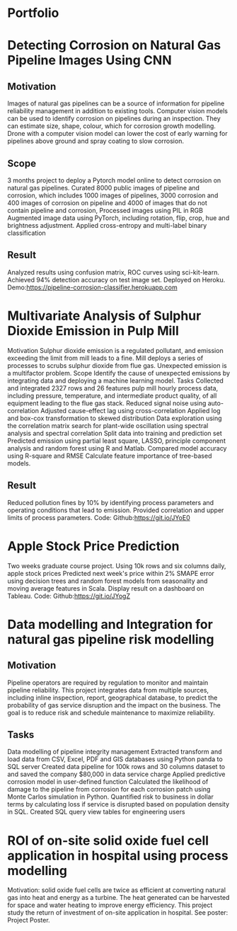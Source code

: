 # Portfolio
# Detecting Corrosion on Natural Gas Pipeline Images Using CNN
## Motivation
Images of natural gas pipelines can be a source of information for pipeline reliability management in addition to existing tools. Computer vision models can be used to identify corrosion on pipelines during an inspection. They can estimate size, shape, colour, which for corrosion growth modelling. Drone with a computer vision model can lower the cost of early warning for pipelines above ground and spray coating to slow corrosion.
## Scope
3 months project to deploy a Pytorch model online to detect corrosion on natural gas pipelines.
Curated 8000 public images of pipeline and corrosion, which includes 1000 images of pipelines, 3000 corrosion and 400 images of corrosion on pipeline and 4000 of images that do not contain pipeline and corrosion, 
Processed images using PIL in RGB
Augmented image data using PyTorch, including rotation, flip, crop, hue and brightness adjustment. 
Applied cross-entropy and multi-label binary classification
## Result
Analyzed results using confusion matrix, ROC curves using sci-kit-learn. 
Achieved 94% detection accuracy on test image set. 
Deployed on Heroku. Demo:https://pipeline-corrosion-classifier.herokuapp.com
# Multivariate Analysis of Sulphur Dioxide Emission in Pulp Mill
Motivation
Sulphur dioxide emission is a regulated pollutant, and emission exceeding the limit from mill leads to a fine. Mill deploys a series of processes to scrubs sulphur dioxide from flue gas. Unexpected emission is a multifactor problem.
Scope
Identify the cause of unexpected emissions by integrating data and deploying a machine learning model.
Tasks
Collected and integrated 2327 rows and 26 features pulp mill hourly process data, including pressure, temperature, and intermediate product quality, of all equipment leading to the flue gas stack.
Reduced signal noise using auto-correlation
Adjusted cause-effect lag using cross-correlation
Applied log and box-cox transformation to skewed distribution
Data exploration using the correlation matrix
search for plant-wide oscillation using spectral analysis and spectral correlation
Split data into training and prediction set
Predicted emission using partial least square, LASSO, principle component analysis and random forest using R and Matlab. 
Compared model accuracy using R-square and RMSE
Calculate feature importance of tree-based models.
## Result
Reduced pollution fines by 10% by identifying process parameters and operating conditions that lead to emission. Provided correlation and upper limits of process parameters.
Code: Github:https://git.io/JYoE0
# Apple Stock Price Prediction
Two weeks graduate course project. Using 10k rows and six columns daily, apple stock prices
Predicted next week's price within 2% SMAPE error using decision trees and random forest models from seasonality and moving average features in Scala. 
Display result on a dashboard on Tableau.
Code: Github:https://git.io/JYogZ
# Data modelling and Integration for natural gas pipeline risk modelling
## Motivation
Pipeline operators are required by regulation to monitor and maintain pipeline reliability. This project integrates data from multiple sources, including inline inspection, report, geographical database, to predict the probability of gas service disruption and the impact on the business. The goal is to reduce risk and schedule maintenance to maximize reliability.

## Tasks
Data modelling of pipeline integrity management
Extracted transform and load data from CSV, Excel, PDF and GIS databases using Python panda to SQL server 
Created data pipeline for 100k rows and 30 columns dataset to and saved the company $80,000 in data service charge
Applied predictive corrosion model in user-defined function
Calculated the likelihood of damage to the pipeline from corrosion for each corrosion patch using Monte Carlos simulation in Python.
Quantified risk to business in dollar terms by calculating loss if service is disrupted based on population density in SQL. 
Created SQL query view tables for engineering users
# ROI of on-site solid oxide fuel cell application in hospital using process modelling
Motivation: solid oxide fuel cells are twice as efficient at converting natural gas into heat and energy as a turbine. The heat generated can be harvested for space and water heating to improve energy efficiency. This project study the return of investment of on-site application in hospital.
 See poster: Project Poster.





